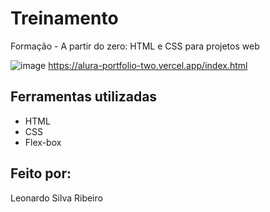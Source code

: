 
# Treinamento
Formação - A partir do zero: HTML e CSS para projetos web

![image](https://github.com/le0nard0sr/alura-portfolio/blob/main/assets/alura-portfolio.PNG?raw=true)
https://alura-portfolio-two.vercel.app/index.html

## Ferramentas utilizadas
* HTML
* CSS
* Flex-box

## Feito por:
Leonardo Silva Ribeiro
